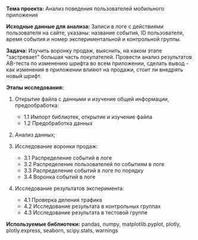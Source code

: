 **Тема проекта:** Анализ поведения пользователей мобильного приложения

**Исходные данные для анализа:** Записи в логе с действиями пользователя на сайте, указаны: название события, ID пользователя, время события и номер экспериментальной и контрольной группы.

**Задача:** Изучить воронку продаж, выяснить, на каком этапе "застревает" большая часть покупателей. Провести анализ результатов AB-теста по изменению шрифта во всем приложении, сделать вывод - как изменения в приложении влияют на продажи, стоит ли внедрять новый шрифт.  

**Этапы исследования:**
1. Открытие файла с данными и изучение общей информации, предообработка:

      - 1.1 Импорт библиотек, открытие и изучение файла
      - 1.2 Предобработка данных
      
2. Анализ данных;
3. Исследование воронки продаж:

      - 3.1 Распределение событий в логе
      - 3.2 Распределение пользователей по событиям в логе
      - 3.3 Распределение событий в логе по порядку
      - 3.4 Воронка событий в логе
      
4. Исследование результатов эксперимента:

      - 4.1 Проверка деления трафика
      - 4.2 Исследование результата в контрольных группах
      - 4.3 Исследование результата в тестовой группе


**Используемые библиотеки:**  pandas, numpy, matplotlib.pyplot, plotly, plotly.express, seaborn, scipy.stats, warnings
